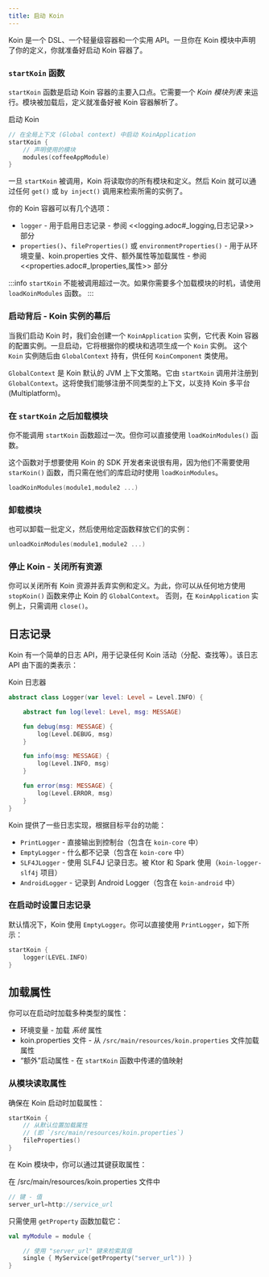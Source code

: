 ```yaml
---
title: 启动 Koin
---
```


Koin 是一个 DSL、一个轻量级容器和一个实用 API。一旦你在 Koin 模块中声明了你的定义，你就准备好启动 Koin 容器了。

### `startKoin` 函数

`startKoin` 函数是启动 Koin 容器的主要入口点。它需要一个 *Koin 模块列表* 来运行。模块被加载后，定义就准备好被 Koin 容器解析了。

启动 Koin
```kotlin
// 在全局上下文 (Global context) 中启动 KoinApplication
startKoin {
    // 声明使用的模块
    modules(coffeeAppModule)
}
```

一旦 `startKoin` 被调用，Koin 将读取你的所有模块和定义。然后 Koin 就可以通过任何 `get()` 或 `by inject()` 调用来检索所需的实例了。

你的 Koin 容器可以有几个选项：

*   `logger` - 用于启用日志记录 - 参阅 <<logging.adoc#_logging,日志记录>> 部分
*   `properties()`、`fileProperties()` 或 `environmentProperties()` - 用于从环境变量、koin.properties 文件、额外属性等加载属性 - 参阅 <<properties.adoc#_lproperties,属性>> 部分

:::info
`startKoin` 不能被调用超过一次。如果你需要多个加载模块的时机，请使用 `loadKoinModules` 函数。
:::

### 启动背后 - Koin 实例的幕后

当我们启动 Koin 时，我们会创建一个 `KoinApplication` 实例，它代表 Koin 容器的配置实例。一旦启动，它将根据你的模块和选项生成一个 `Koin` 实例。
这个 `Koin` 实例随后由 `GlobalContext` 持有，供任何 `KoinComponent` 类使用。

`GlobalContext` 是 Koin 默认的 JVM 上下文策略。它由 `startKoin` 调用并注册到 `GlobalContext`。这将使我们能够注册不同类型的上下文，以支持 Koin 多平台 (Multiplatform)。

### 在 `startKoin` 之后加载模块

你不能调用 `startKoin` 函数超过一次。但你可以直接使用 `loadKoinModules()` 函数。

这个函数对于想要使用 Koin 的 SDK 开发者来说很有用，因为他们不需要使用 `starKoin()` 函数，而只需在他们的库启动时使用 `loadKoinModules`。

```kotlin
loadKoinModules(module1,module2 ...)
```

### 卸载模块

也可以卸载一批定义，然后使用给定函数释放它们的实例：

```kotlin
unloadKoinModules(module1,module2 ...)
```

### 停止 Koin - 关闭所有资源

你可以关闭所有 Koin 资源并丢弃实例和定义。为此，你可以从任何地方使用 `stopKoin()` 函数来停止 Koin 的 `GlobalContext`。
否则，在 `KoinApplication` 实例上，只需调用 `close()`。

## 日志记录

Koin 有一个简单的日志 API，用于记录任何 Koin 活动（分配、查找等）。该日志 API 由下面的类表示：

Koin 日志器

```kotlin
abstract class Logger(var level: Level = Level.INFO) {

    abstract fun log(level: Level, msg: MESSAGE)

    fun debug(msg: MESSAGE) {
        log(Level.DEBUG, msg)
    }

    fun info(msg: MESSAGE) {
        log(Level.INFO, msg)
    }

    fun error(msg: MESSAGE) {
        log(Level.ERROR, msg)
    }
}
```

Koin 提供了一些日志实现，根据目标平台的功能：

*   `PrintLogger` - 直接输出到控制台（包含在 `koin-core` 中）
*   `EmptyLogger` - 什么都不记录（包含在 `koin-core` 中）
*   `SLF4JLogger` - 使用 SLF4J 记录日志。被 Ktor 和 Spark 使用（`koin-logger-slf4j` 项目）
*   `AndroidLogger` - 记录到 Android Logger（包含在 `koin-android` 中）

### 在启动时设置日志记录

默认情况下，Koin 使用 `EmptyLogger`。你可以直接使用 `PrintLogger`，如下所示：

```kotlin
startKoin {
    logger(LEVEL.INFO)
}
```

## 加载属性

你可以在启动时加载多种类型的属性：

*   环境变量 - 加载 *系统* 属性
*   koin.properties 文件 - 从 `/src/main/resources/koin.properties` 文件加载属性
*   “额外”启动属性 - 在 `startKoin` 函数中传递的值映射

### 从模块读取属性

确保在 Koin 启动时加载属性：

```kotlin
startKoin {
    // 从默认位置加载属性
    // (即 `/src/main/resources/koin.properties`)
    fileProperties()
}
```

在 Koin 模块中，你可以通过其键获取属性：

在 /src/main/resources/koin.properties 文件中
```java
// 键 - 值
server_url=http://service_url
```

只需使用 `getProperty` 函数加载它：

```kotlin
val myModule = module {

    // 使用 "server_url" 键来检索其值
    single { MyService(getProperty("server_url")) }
}
